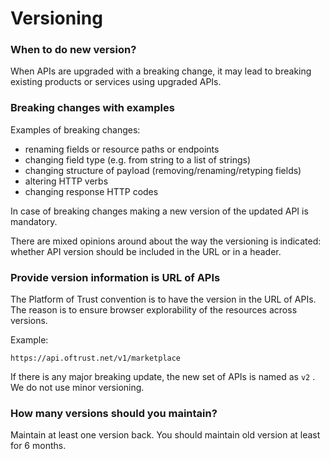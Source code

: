# Versioning

### When to do new version?

When APIs are upgraded with a breaking change, it may lead to breaking existing products or services using upgraded APIs.

### Breaking changes with examples

Examples of breaking changes:

* renaming fields or resource paths or endpoints
* changing field type \(e.g. from string to a list of strings\)
* changing structure of payload \(removing/renaming/retyping fields\)
* altering HTTP verbs
* changing response HTTP codes

In case of breaking changes making a new version of the updated API is mandatory.

There are mixed opinions around about the way the versioning is indicated: whether API version should be included in the URL or in a header.

### Provide version information is URL of APIs

The Platform of Trust convention is to have the version in the URL of APIs. The reason is to ensure browser explorability of the resources across versions.

Example:

`https://api.oftrust.net/v1/marketplace`

If there is any major breaking update, the new set of APIs is named as `v2` . We do not use minor versioning. 



### How many versions should you maintain?

Maintain at least one version back. You should maintain old version at least for 6 months. 




